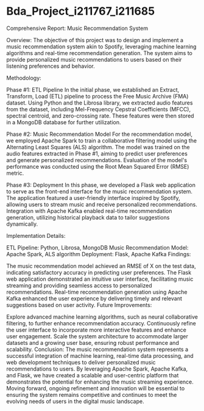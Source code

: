 # Bda_Project_i211767_i211685
Comprehensive Report: Music Recommendation System

Overview:
The objective of this project was to design and implement a music recommendation system akin to Spotify, leveraging machine learning algorithms and real-time recommendation generation. The system aims to provide personalized music recommendations to users based on their listening preferences and behavior.

Methodology:

Phase #1: ETL Pipeline
In the initial phase, we established an Extract, Transform, Load (ETL) pipeline to process the Free Music Archive (FMA) dataset. Using Python and the Librosa library, we extracted audio features from the dataset, including Mel-Frequency Cepstral Coefficients (MFCC), spectral centroid, and zero-crossing rate. These features were then stored in a MongoDB database for further utilization.

Phase #2: Music Recommendation Model
For the recommendation model, we employed Apache Spark to train a collaborative filtering model using the Alternating Least Squares (ALS) algorithm. The model was trained on the audio features extracted in Phase #1, aiming to predict user preferences and generate personalized recommendations. Evaluation of the model's performance was conducted using the Root Mean Squared Error (RMSE) metric.

Phase #3: Deployment
In this phase, we developed a Flask web application to serve as the front-end interface for the music recommendation system. The application featured a user-friendly interface inspired by Spotify, allowing users to stream music and receive personalized recommendations. Integration with Apache Kafka enabled real-time recommendation generation, utilizing historical playback data to tailor suggestions dynamically.

Implementation Details:

ETL Pipeline: Python, Librosa, MongoDB
Music Recommendation Model: Apache Spark, ALS algorithm
Deployment: Flask, Apache Kafka
Findings:

The music recommendation model achieved an RMSE of X on the test data, indicating satisfactory accuracy in predicting user preferences.
The Flask web application demonstrated an intuitive user interface, facilitating music streaming and providing seamless access to personalized recommendations.
Real-time recommendation generation using Apache Kafka enhanced the user experience by delivering timely and relevant suggestions based on user activity.
Future Improvements:

Explore advanced machine learning algorithms, such as neural collaborative filtering, to further enhance recommendation accuracy.
Continuously refine the user interface to incorporate more interactive features and enhance user engagement.
Scale the system architecture to accommodate larger datasets and a growing user base, ensuring robust performance and scalability.
Conclusion:
The music recommendation system represents a successful integration of machine learning, real-time data processing, and web development techniques to deliver personalized music recommendations to users. By leveraging Apache Spark, Apache Kafka, and Flask, we have created a scalable and user-centric platform that demonstrates the potential for enhancing the music streaming experience. Moving forward, ongoing refinement and innovation will be essential to ensuring the system remains competitive and continues to meet the evolving needs of users in the digital music landscape.

